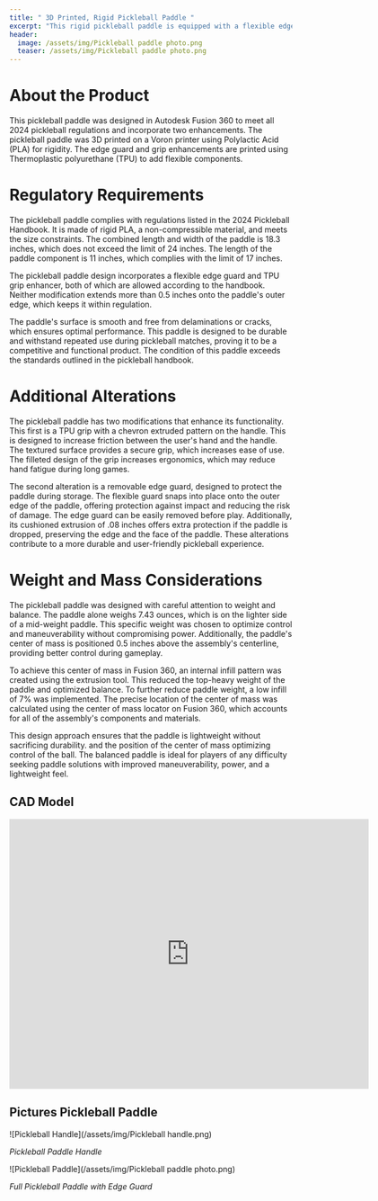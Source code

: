```yaml
---
title: " 3D Printed, Rigid Pickleball Paddle "
excerpt: "This rigid pickleball paddle is equipped with a flexible edge guard and an enhanced grip."
header:
  image: /assets/img/Pickleball paddle photo.png
  teaser: /assets/img/Pickleball paddle photo.png
---
```

# About the Product

This pickleball paddle was designed in Autodesk Fusion 360 to meet all 2024 pickleball regulations and incorporate two enhancements. The pickleball paddle was 3D printed on a Voron printer using Polylactic Acid (PLA) for rigidity. The edge guard and grip enhancements are printed using Thermoplastic polyurethane (TPU) to add flexible components. 

# Regulatory Requirements 

The pickleball paddle complies with regulations listed in the 2024 Pickleball Handbook. It is made of rigid PLA, a non-compressible material, and meets the size constraints. The combined length and width of the paddle is 18.3 inches, which does not exceed the limit of 24 inches. The length of the paddle component is 11 inches, which complies with the limit of 17 inches. 

The pickleball paddle design incorporates a flexible edge guard and TPU grip enhancer, both of which are allowed according to the handbook. Neither modification extends more than 0.5 inches onto the paddle's outer edge, which keeps it within regulation. 

The paddle's surface is smooth and free from delaminations or cracks, which ensures optimal performance. This paddle is designed to be durable and withstand repeated use during pickleball matches, proving it to be a competitive and functional product. The condition of this paddle exceeds the standards outlined in the pickleball handbook. 

# Additional Alterations

The pickleball paddle has two modifications that enhance its functionality. This first is a TPU grip with a chevron extruded pattern on the handle. This is designed to increase friction between the user's hand and the handle. The textured surface provides a secure grip, which increases ease of use. The filleted design of the grip increases ergonomics, which may reduce hand fatigue during long games. 

The second alteration is a removable edge guard, designed to protect the paddle during storage. The flexible guard snaps into place onto the outer edge of the paddle, offering protection against impact and reducing the risk of damage. The edge guard can be easily removed before play. Additionally, its cushioned extrusion of .08 inches offers extra protection if the paddle is dropped, preserving the edge and the face of the paddle. These alterations contribute to a more durable and user-friendly pickleball experience. 

# Weight and Mass Considerations 

The pickleball paddle was designed with careful attention to weight and balance. The paddle alone weighs 7.43 ounces, which is on the lighter side of a mid-weight paddle. This specific weight was chosen to optimize control and maneuverability without compromising power. Additionally, the paddle's center of mass is positioned 0.5 inches above the assembly's centerline, providing better control during gameplay. 

To achieve this center of mass in Fusion 360, an internal infill pattern was created using the extrusion tool. This reduced the top-heavy weight of the paddle and optimized balance. To further reduce paddle weight, a low infill of 7% was implemented. The precise location of the center of mass was calculated using the center of mass locator on Fusion 360, which accounts for all of the assembly's components and materials. 

This design approach ensures that the paddle is lightweight without sacrificing durability. and the position of the center of mass optimizing control of the ball. The balanced paddle is ideal for players of any difficulty seeking paddle solutions with improved maneuverability, power, and a lightweight feel.

## CAD Model 
<iframe src="https://vanderbilt643.autodesk360.com/shares/public/SH512d4QTec90decfa6e6dd34b69c1b8cc2c?mode=embed" width="640" height="480" allowfullscreen="true" webkitallowfullscreen="true" mozallowfullscreen="true"  frameborder="0"></iframe>

## Pictures Pickleball Paddle
![Pickleball Handle](/assets/img/Pickleball handle.png)

*Pickleball Paddle Handle*

![Pickleball Paddle](/assets/img/Pickleball paddle photo.png)

*Full Pickleball Paddle with Edge Guard*
